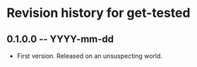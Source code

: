# Revision history for get-tested

## 0.1.0.0 -- YYYY-mm-dd

* First version. Released on an unsuspecting world.
